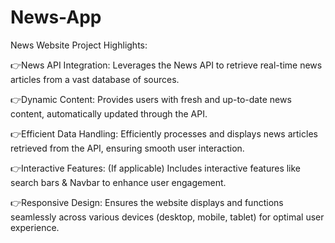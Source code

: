 # News-App
News Website Project Highlights:

👉News API Integration: Leverages the News API to retrieve real-time news articles from a vast database of sources.

👉Dynamic Content: Provides users with fresh and up-to-date news content, automatically updated through the API.

👉Efficient Data Handling: Efficiently processes and displays news articles retrieved from the API, ensuring smooth user interaction.

👉Interactive Features: (If applicable) Includes interactive features like search bars & Navbar to enhance user engagement.

👉Responsive Design: Ensures the website displays and functions seamlessly across various devices (desktop, mobile, tablet) for optimal user experience.
